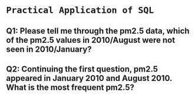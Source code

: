 # `Practical Application of SQL`
## Q1: Please tell me through the pm2.5 data, which of the pm2.5 values ​​in 2010/August were not seen in 2010/January?

## Q2: Continuing the first question, pm2.5 appeared in January 2010 and August 2010. What is the most frequent pm2.5?
